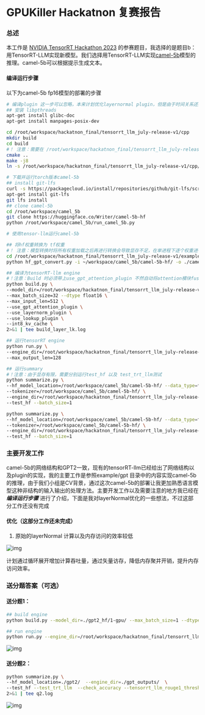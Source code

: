 # GPUKiller Hackatnon 复赛报告

### 总述

本工作是 [NVIDIA TensorRT Hackathon 2023](https://github.com/NVIDIA/trt-samples-for-hackathon-cn/tree/master/Hackathon2023) 的参赛题目，我选择的是题目b：用TensorRT-LLM实现新模型。我们选择用TensorRT-LLM实现[camel-5b](https://huggingface.co/Writer/camel-5b-hf)模型的推理。camel-5b可以根据提示生成文本。

#### 编译运行步骤

以下为camel-5b fp16模型的部署的步骤

```bash
# 编译plugin 这一步可以忽略，本来计划优化layernormal plugin，但是由于时间关系还没有对齐答案
## 安装 libpthreads
apt-get install glibc-doc
apt-get install manpages-posix-dev

cd /root/workspace/hackatnon_final/tensorrt_llm_july-release-v1/cpp
mkdir build
cd build
#！ 注意：需要在 /root/workspace/hackatnon_final/tensorrt_llm_july-release-v1/cpp/CMakeLists.txt 中添加TensorRT安装路径
cmake ..
make -j8
ln -s /root/workspace/hackatnon_final/tensorrt_llm_july-release-v1/cpp/build/tensorrt_llm/plugins/libnvinfer_plugin.so.9.0.0 /usr/local/lib/python3.8/dist-packages/tensorrt_llm/libs/libnvinfer_plugin_tensorrt_llm.so

# 下载并运行torch版本camel-5b
## install git-lfs
curl -s https://packagecloud.io/install/repositories/github/git-lfs/script.deb.sh |bash
apt-get install git-lfs
git lfs install
## clone camel-5b
cd /root/workspace/camel_5b
git clone https://huggingface.co/Writer/camel-5b-hf
python /root/workspace/camel_5b/run_camel_5b.py

# 使用tensor-llm运行camel-5b

## 将hf权重转换为 tf权重
#！ 注意：模型转换时将所有权重加载之后再进行转换会导致显存不足，在单进程下逐个权重进行转换
cd /root/workspace/hackatnon_final/tensorrt_llm_july-release-v1/examples/camel5b
python hf_gpt_convert.py -i ~/workspace/camel_5b/camel-5b-hf/ -o ./camel_5b_hf_kv --storage-type float16 -p 1  --model=gpt2 --calibrate-kv-cache

## 编译为tensorRT-llm engine
#！注意：Build 时必须带上use_gpt_attention_plugin 不然自动将attention模块fusion 为 ForeignNode{} (myelin)会由于占用34561064968 bytes (~32GB) workspace 大于A10的显存大小（22GB）导致模型转换失败。
python build.py \
--model_dir=/root/workspace/hackatnon_final/tensorrt_llm_july-release-v1/examples/camel5b/camel_5b_hf_kv/1-gpu/ \
--max_batch_size=32 --dtype float16 \
--max_input_len=512 \
--use_gpt_attention_plugin \
--use_layernorm_plugin \
--use_lookup_plugin \
--int8_kv_cache \
2>&1 | tee build_layer_lk.log

## 运行tensorRT engine
python run.py \
--engine_dir=/root/workspace/hackatnon_final/tensorrt_llm_july-release-v1/examples/camel5b/gpt_outputs/ \
--max_output_len=128

## 运行summary
#！注意：由于显存有限，需要分别运行test_hf 以及 test_trt_llm测试
python summarize.py \
--hf_model_location=/root/workspace/camel_5b/camel-5b-hf/ --data_type=fp16 \
--tokenizer=/root/workspace/camel_5b/camel-5b-hf/ \
--engine_dir=/root/workspace/hackatnon_final/tensorrt_llm_july-release-v1/examples/camel5b/gpt_outputs/ \
--test_hf --batch_size=1

python summarize.py \
--hf_model_location=/root/workspace/camel_5b/camel-5b-hf/ --data_type=fp16 \
--tokenizer=/root/workspace/camel_5b/camel-5b-hf/ \
--engine_dir=/root/workspace/hackatnon_final/tensorrt_llm_july-release-v1/examples/camel5b/gpt_outputs/ \
--test_hf --batch_size=1
```

### 主要开发工作

camel-5b的网络结构和GPT2一致，现有的tensorRT-llm已经给出了网络结构以及plugin的实现，我的主要工作是参照example/gpt 目录中的内容实现camel-5b的推理，由于我们小组是CV背景，通过这次camel-5b的部署让我更加熟悉语言模型这种非结构的输入输出的处理方法。主要开发工作以及需要注意的地方我已经在 ***编译运行步骤*** 进行了介绍，下面是我对layerNormal优化的一些想法，不过这部分工作还没有完成

#### 优化（这部分工作还未完成）

1. 原始的layerNormal 计算以及内存访问的效率较低

![img](https://xiaopeng.feishu.cn/space/api/box/stream/download/asynccode/?code=MjcwNjhlYTk5ODBlYzAwMmVlMmQxY2VhMzdmYzY5ZWNfOFZrSXBEVkhvUzljT21mUUJxTmJ2cEVtR3QwSnFqQXZfVG9rZW46VnVyaWJBYVFEbzUya054VmZjQWNTTDJkbnBjXzE2OTUyNjIxMjU6MTY5NTI2NTcyNV9WNA)

计划通过循环展开增加计算吞吐量，通过矢量访存，降低内存聚并开销，提升内存访问效率。

### **送分题答案（可选）**

#### 送分题1：

```Bash
## build engine
python build.py --model_dir=./gpt2_hf/1-gpu/ --max_batch_size=1 --dtype float16 --max_input_len=1024

## run engine
python run.py --engine_dir=/root/workspace/hackatnon_final/tensorrt_llm_july-release-v1/examples/gpt/gpt_outputs/ --max_output_len=8
```

![img](https://xiaopeng.feishu.cn/space/api/box/stream/download/asynccode/?code=NmE3YmRlNTk5M2E4NTQ0OTQwYmU3M2M0MzEwYjdkMmRfYTM5QnN5ekhocndkZzZxRkxyZ1RibjFPVk03YjFNQklfVG9rZW46QlBuYmJWS0lub1JGTWZ4Y05MdGNNaktzblRkXzE2OTUyNjQwNTY6MTY5NTI2NzY1Nl9WNA)

#### 送分题2：

```Bash
python summarize.py \
--hf_model_location=./gpt2/  --engine_dir=./gpt_outputs/  \
--test_hf --test_trt_llm  --check_accuracy --tensorrt_llm_rouge1_threshold=14 \
2>&1 | tee q2.log
```

![img](https://xiaopeng.feishu.cn/space/api/box/stream/download/asynccode/?code=NjAzNzI1YjMwMDMyYWI2NDc5YjU2N2Q4N2YyZjQ4NzhfQjIyc3FZZXd6MEp6aUUwc1JzNU9VaEVJT2VoZ1VNWUFfVG9rZW46SEwxRWJUZ293b1JQVjd4YkQ2dWNBZFBKbjJnXzE2OTUyNjQwNTY6MTY5NTI2NzY1Nl9WNA)
